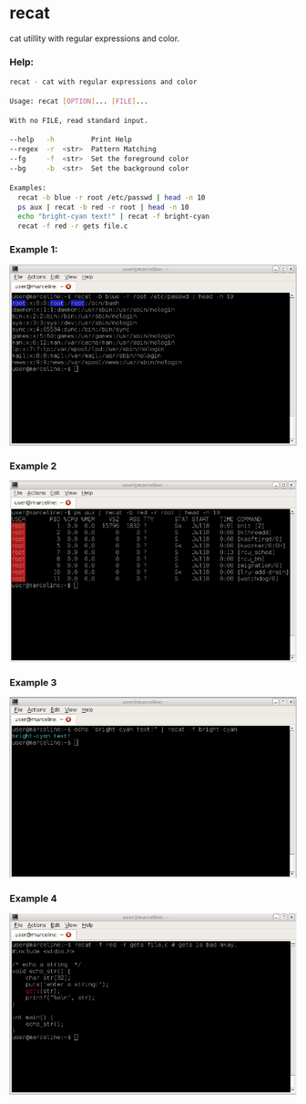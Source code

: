 # recat
cat utillity with regular expressions and color.

### Help:
```bash
recat - cat with regular expressions and color

Usage: recat [OPTION]... [FILE]...

With no FILE, read standard input.

--help   -h         Print Help
--regex  -r  <str>  Pattern Matching
--fg     -f  <str>  Set the foreground color
--bg     -b  <str>  Set the background color

Examples:
  recat -b blue -r root /etc/passwd | head -n 10
  ps aux | recat -b red -r root | head -n 10
  echo "bright-cyan text!" | recat -f bright-cyan
  recat -f red -r gets file.c
```

### Example 1:
![example 1](images/example1.png)
### Example 2
![example 2](images/example2.png)
### Example 3
![example 3](images/example3.png)
### Example 4
![example 4](images/example4.png)
